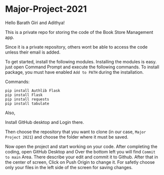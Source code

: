 # Major-Project-2021
Hello Barath Giri and Adithya!

This is a private repo for storing the code of the Book Store Management app.

Since it is a private repository, others wont be able to access the code unless their email is added.

To get started, install the following modules.
Installing the modules is easy. just open Command Prompt and execute the following commands. To install package, you must have enabled `Add to PATH` during the installation.

Commands: 

```
pip install Authlib Flask
pip install Flask
pip install requests
pip install tabulate
```

Also, 

Install GitHub desktop and Login there.

Then choose the repository that you want to clone (in our case, `Major Project 2021`) and choose the folder where it must be saved.

Now open the project and start working on your code. After completing the coding, open GitHub Desktop and Over the bottom left you will find `Commit to main` Area.
There describe your edit and commit it to Github. After that in the center of screen, Click on Push Origin to change it.
For safetly choose only your files in the left side of the screen for saving changes.

